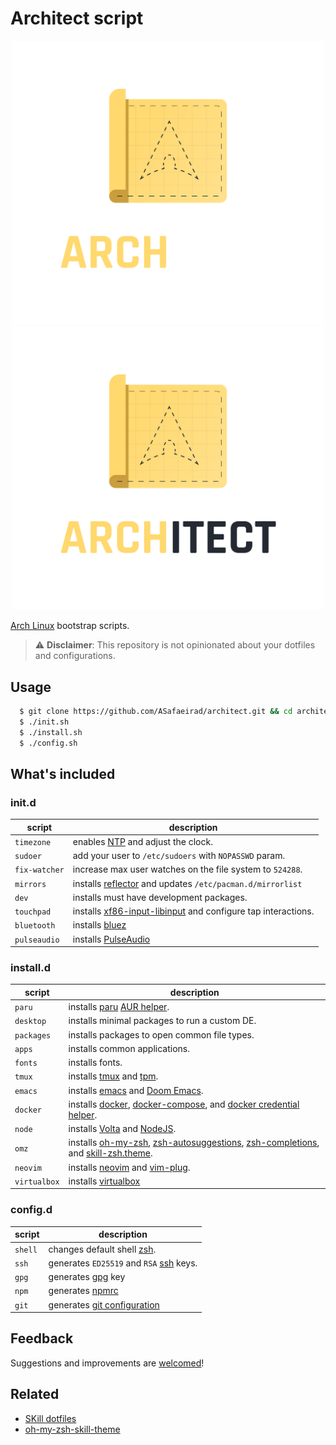 # Architect script

<div align="center">
  <img src="https://raw.githubusercontent.com/ASafaeirad/architect/main/resources/logo-dark.svg#gh-dark-mode-only" width="500" alt="logo">
  <img src="https://raw.githubusercontent.com/ASafaeirad/architect/main/resources/logo-light.svg#gh-light-mode-only" width="500" alt="logo">
</div>

[Arch Linux](https://www.archlinux.org/) bootstrap scripts.

> ⚠️ **Disclaimer**: This repository is not opinionated about your dotfiles and configurations.

## Usage

```bash
  $ git clone https://github.com/ASafaeirad/architect.git && cd architect
  $ ./init.sh
  $ ./install.sh
  $ ./config.sh
```

## What's included

### init.d

| script        | description                                                                                               |
| ------------- | --------------------------------------------------------------------------------------------------------- |
| `timezone`    | enables [NTP](https://wiki.archlinux.org/title/Network_Time_Protocol_daemon) and adjust the clock.        |
| `sudoer`      | add your user to `/etc/sudoers` with `NOPASSWD` param.                                                    |
| `fix-watcher` | increase max user watches on the file system to `524288`.                                                 |
| `mirrors`     | installs [reflector][reflector] and updates `/etc/pacman.d/mirrorlist`                                    |
| `dev`         | installs must have development packages.                                                                  |
| `touchpad`    | installs [xf86-input-libinput](https://wiki.archlinux.org/title/Libinput) and configure tap interactions. |
| `bluetooth`   | installs [bluez](http://www.bluez.org/)                                                                   |
| `pulseaudio`  | installs [PulseAudio](https://wiki.archlinux.org/title/PulseAudio)                                        |

### install.d

| script       | description                                                                                                                                                                                                                                                     |
| ------------ | --------------------------------------------------------------------------------------------------------------------------------------------------------------------------------------------------------------------------------------------------------------- |
| `paru`       | installs [paru][paru] [AUR helper][aur-helper].                                                                                                                                                                                                                 |
| `desktop`    | installs minimal packages to run a custom DE.                                                                                                                                                                                                                   |
| `packages`   | installs packages to open common file types.                                                                                                                                                                                                                    |
| `apps`       | installs common applications.                                                                                                                                                                                                                                   |
| `fonts`      | installs fonts.                                                                                                                                                                                                                                                 |
| `tmux`       | installs [tmux](https://github.com/tmux/tmux/) and [tpm](https://github.com/tmux-plugins/tpm).                                                                                                                                                                  |
| `emacs`      | installs [emacs](https://www.gnu.org/software/emacs/) and [Doom Emacs](https://github.com/doomemacs/doomemacs).                                                                                                                                                 |
| `docker`     | installs [docker](https://www.docker.com/), [docker-compose](https://docs.docker.com/compose/), and [docker credential helper](https://github.com/docker/docker-credential-helpers/).                                                                           |
| `node`       | installs [Volta](https://volta.sh/) and [NodeJS](https://nodejs.org/en/).                                                                                                                                                                                       |
| `omz`        | installs [oh-my-zsh](https://ohmyz.sh/), [zsh-autosuggestions](https://github.com/zsh-users/zsh-autosuggestions), [zsh-completions](https://github.com/zsh-users/zsh-completions), and [skill-zsh.theme](https://github.com/ASafaeirad/oh-my-zsh-skill-theme/). |
| `neovim`     | installs [neovim](https://neovim.io/) and [vim-plug](https://github.com/junegunn/vim-plug).                                                                                                                                                                     |
| `virtualbox` | installs [virtualbox](https://www.virtualbox.org//)                                                                                                                                                                                                             |

### config.d

| script  | description                                                                              |
| ------- | ---------------------------------------------------------------------------------------- |
| `shell` | changes default shell [zsh](https://www.zsh.org/).                                       |
| `ssh`   | generates `ED25519` and `RSA` [ssh](https://wiki.archlinux.org/title/Secure_Shell) keys. |
| `gpg`   | generates [gpg](https://wiki.archlinux.org/title/GnuPG) key                              |
| `npm`   | generates [npmrc](https://docs.npmjs.com/cli/v8/configuring-npm/npmrc/)                  |
| `git`   | generates [git configuration](https://www.git-scm.com/docs/git-config)                   |

## Feedback

Suggestions and improvements are [welcomed](https://github.com/ASafaeirad/dotfiles/issues/)!

## Related

* [SKill dotfiles](https://github.com/ASafaeirad/dotfiles/)
* [oh-my-zsh-skill-theme](https://github.com/ASafaeirad/oh-my-zsh-skill-theme/)

[aur-helper]: [https://wiki.archlinux.org/title/AUR_helpers]
[paru]: [https://github.com/Morganamilo/paru]
[reflector]: [https://wiki.archlinux.org/title/reflector]
